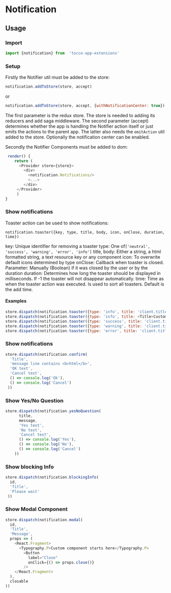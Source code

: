 # Notification


## Usage
### Import
```javascript
import {notification} from  'tocco-app-extensions'
```

### Setup
Firstly the Notifier util must be added to the store:
```javascript
notification.addToStore(store, accept)
```
or
```javascript
notification.addToStore(store, accept, {withNotificationCenter: true})
```

The first parameter is the redux store. The store is needed to adding its reducers and add saga middleware.
The second parameter (accept) determines whether the app is handling the Notifier action itself or just emits the
actions to the parent app. The latter also needs the `emitAction` util added to the store. Optionally the notification
center can be enabled.

Secondly the Notifier Components must be added to dom:

```javascript
 render() {
    return (
      <Provider store={store}>
        <div>
          <notification.Notifications/>
          <...>
        </div>
     </Provider>
     )
}
```

### Show notifications
Toaster action can be used to show notifications:

`notification.toaster({key, type, title, body, icon, onClose, duration, time})`

key: Unique identifier for removing a toaster 
type:  One of`['neutral', 'success', 'warning', 'error', 'info']`
title, body: Either a string, a html formatted string, a text resource key or any component
icon: To overwrite default icons determined by type 
onClose: Callback when toaster is closed. Parameter: Manually (Boolean) if it was closed by the user or by the duration 
duration: Determines how long the toaster should be displayed in milliseconds. If -1 the toaster will not disappear automatically.
time: Time as when the toaster action was executed. Is used to sort all toasters. Default is the add time.

#### Examples
```javascript
store.dispatch(notification.toaster({type: 'info', title: 'client.title', body: 'client.message', icon: ['far', 'thumbs-up'], duration: 2000}))
store.dispatch(notification.toaster({type: 'info', title: <Title>Custom</Title>, body: 'message line contains <b>html</b>'}))
store.dispatch(notification.toaster({type: 'success', title: 'client.title', 'client.message', duration: 2000))
store.dispatch(notification.toaster({type: 'warning', title: 'client.title', body: longText}))
store.dispatch(notification.toaster({type: 'error', title: 'client.title', duration: 'client.description'})) 
```

### Show notifications
```javascript
store.dispatch(notification.confirm(
  'Title',
  'message line contains <b>html</b>',
  'OK text',
  'Cancel text',
  () => console.log('Ok'),
  () => console.log('Cancel')
 ))
```


### Show Yes/No Question
```javascript
store.dispatch(notification.yesNoQuestion(
      title,
      message,
      'Yes text',
      'No text',
      'Cancel text',
      () => console.log('Yes'),
      () => console.log('No'),
      () => console.log('Cancel')
    ))
```


### Show blocking Info
```javascript
store.dispatch(notification.blockingInfo(
  id,
  'Title',
  'Please wait'
 ))
```

### Show Modal Component
```javascript
store.dispatch(notification.modal(
  id,
  'Title',
  'Message',
  props => (
    <React.Fragment>
      <Typography.P>Custom component starts here</Typography.P>
        <Button
          label="Close"
          onClick={() => props.close()}
        />
    </React.Fragment>
  ),
  closable
))
```



